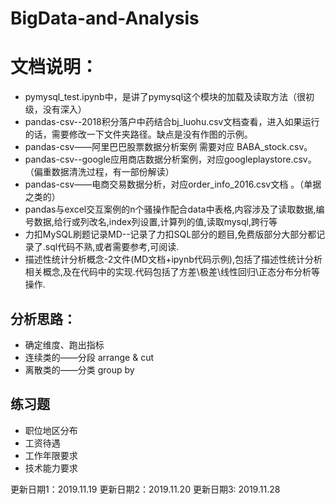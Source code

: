 # BigData-and-Analysis
# 文档说明：
- pymysql_test.ipynb中，是讲了pymysql这个模块的加载及读取方法（很初级，没有深入）
- pandas-csv--2018积分落户中药结合bj_luohu.csv文档查看，进入如果运行的话，需要修改一下文件夹路径。缺点是没有作图的示例。
- pandas-csv——阿里巴巴股票数据分析案例  需要对应 BABA_stock.csv。
- pandas-csv--google应用商店数据分析案例，对应googleplaystore.csv。（偏重数据清洗过程，有一部份解读）
- pandas-csv——电商交易数据分析，对应order_info_2016.csv文档 。（单据之类的）
- pandas与excel交互案例的n个骚操作配合data中表格,内容涉及了读取数据,编号数据,给行或列改名,index列设置,计算列的值,读取mysql,跨行等
- 力扣MySQL刷题记录MD--记录了力扣SQL部分的题目,免费版部分大部分都记录了.sql代码不熟,或者需要参考,可阅读.
- 描述性统计分析概念-2文件(MD文档+ipynb代码示例),包括了描述性统计分析相关概念,及在代码中的实现.代码包括了方差\极差\线性回归\正态分布分析等操作.

## 分析思路： 
- 确定维度、跑出指标
- 连续类的——分段 arrange & cut
- 离散类的——分类 group by


## 练习题
- 职位地区分布
- 工资待遇
- 工作年限要求
- 技术能力要求




更新日期1：2019.11.19
更新日期2：2019.11.20
更新日期3: 2019.11.28
